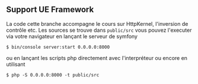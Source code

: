 ## Support UE Framework
La code cette branche accompagne le cours sur HttpKernel, l'inversion de contrôle etc.
Les sources se trouve dans ```public/src``` vous pouvez l'executer via votre navigateur en 
lançant le serveur de symfony

    $ bin/console server:start 0.0.0.0:8000
ou en lançant les scripts php directement avec l'interpréteur ou encore en utilisant 

    $ php -S 0.0.0.0:8000 -t public/src